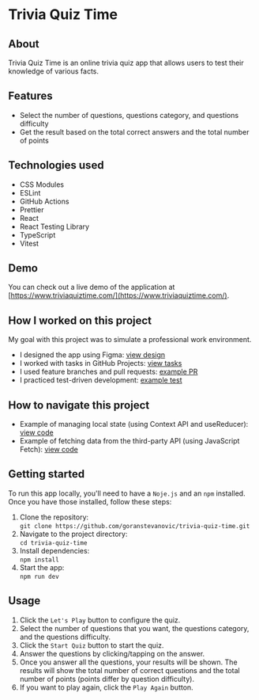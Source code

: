 # Trivia Quiz Time

## About

Trivia Quiz Time is an online trivia quiz app that allows users to test their knowledge of various facts.

## Features

- Select the number of questions, questions category, and questions difficulty
- Get the result based on the total correct answers and the total number of points

## Technologies used

- CSS Modules
- ESLint
- GitHub Actions
- Prettier
- React
- React Testing Library
- TypeScript
- Vitest

## Demo

You can check out a live demo of the application at [https://www.triviaquiztime.com/](https://www.triviaquiztime.com/).

## How I worked on this project

My goal with this project was to simulate a professional work environment.

- I designed the app using Figma: [view design](https://www.figma.com/file/XLdB0hZXMY4cBWAkDoujMr/Design?type=design&node-id=2%3A113&mode=design&t=uS72NYp21krRhQ6C-1)
- I worked with tasks in GitHub Projects: [view tasks](https://github.com/users/goranstevanovic/projects/7/views/1)
- I used feature branches and pull requests: [example PR](https://github.com/goranstevanovic/trivia-quiz-time/pull/50)
- I practiced test-driven development: [example test](https://github.com/goranstevanovic/trivia-quiz-time/blob/main/src/components/SettingsScreen/SettingsScreen.test.tsx)

## How to navigate this project

- Example of managing local state (using Context API and useReducer): [view code](https://github.com/goranstevanovic/trivia-quiz-time/blob/main/src/contexts/QuizContext.tsx#L48-L236)
- Example of fetching data from the third-party API (using JavaScript Fetch): [view code](https://github.com/goranstevanovic/trivia-quiz-time/blob/main/src/contexts/QuizContext.tsx#L180-L203)

## Getting started

To run this app locally, you'll need to have a `Noje.js` and an `npm` installed. Once you have those installed, follow these steps:

1. Clone the repository:  
   `git clone https://github.com/goranstevanovic/trivia-quiz-time.git`
1. Navigate to the project directory:  
   `cd trivia-quiz-time`
1. Install dependencies:  
   `npm install`
1. Start the app:  
   `npm run dev`

## Usage

1. Click the `Let's Play` button to configure the quiz.
1. Select the number of questions that you want, the questions category, and the questions difficulty.
1. Click the `Start Quiz` button to start the quiz.
1. Answer the questions by clicking/tapping on the answer.
1. Once you answer all the questions, your results will be shown. The results will show the total number of correct questions and the total number of points (points differ by question difficulty).
1. If you want to play again, click the `Play Again` button.
